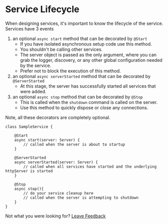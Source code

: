 # Service Lifecycle

When designing services, it's important to know the lifecycle of the service. Services have 3 events

1. an optional `async start` method that can be decorated by `@Start`
   * If you have isolated asynchronous setup code use this method.
   * You shouldn't be calling other services.
   * The server object is passed as the only argument, where you can grab the logger, discovery, or any other global configuration needed by the service.
   * Prefer not to block the execution of this method.
2. an optional `async serverStarted` method that can be decorated by `@ServerStarted`
   * At this stage, the server has successfully started all services that were added.
3. an optional `async stop` method that can be decorated by `@Stop`
   * This is called when the `shutdown` command is called on the server.
   * Use this method to quickly dispose or close any connections.

Note, all these decorators are completely optional.

```text
class SampleService {

    @Start
    async start(server: Server) {
        // called when the server is about to startup
    }

    @ServerStarted
    async serverStarted(server: Server) {
        // called when all services have started and the underlying httpServer is started
    }

    @Stop
    async stop(){
        // do your service cleanup here
        // called when the server is attempting to shutdown
    }
}
```





Not what you were looking for? [Leave Feedback](https://www.getfeedback.com/r/uO1Zl0vE)

